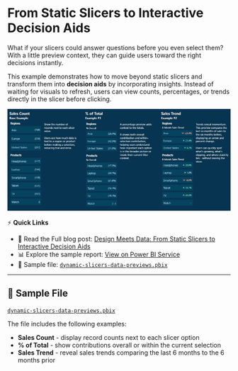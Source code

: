 # From Static Slicers to Interactive Decision Aids

What if your slicers could answer questions before you even select them? With a little preview context, they can guide users toward the right decisions instantly.

This example demonstrates how to move beyond static slicers and transform them into **decision aids** by incorporating insights. Instead of waiting for visuals to refresh, users can view counts, percentages, or trends directly in the slicer before clicking.

<p align="center">
  <img src="./images/1-preview.png" alt="Slicer Previews" />
</p>

⚡ **Quick Links**  
- 📖 Read the Full blog post: [Design Meets Data: From Static Slicers to Interactive Decision Aids](https://ethanguyant.com/2025/09/16/design-meets-data-from-static-slicers-to-interactive-decision-aids/)  
- 📊 Explore the sample report: [View on Power BI Service](https://app.powerbi.com/view?r=eyJrIjoiZTg4ZmY0ZmEtNDdlZi00NGZiLTg4ZDEtNjg1YjM1OTliYjhlIiwidCI6IjYxMGRmYjc2LTFjNjQtNDE3Yy1iODVjLTVjZDU3YTNjNDVjYyIsImMiOjJ9)
- 📁 Sample file: [`dynamic-slicers-data-previews.pbix`](./PBIX/dynamic-slicers-data-previews.pbix)

---

## 📁 Sample File

[`dynamic-slicers-data-previews.pbix`](./PBIX/dynamic-slicers-data-previews.pbix)

The file includes the following examples:

* **Sales Count** - display record counts next to each slicer option
* **% of Total** - show contributions overall or within the current selection
* **Sales Trend** - reveal sales trends comparing the last 6 months to the 6 months prior
